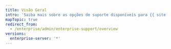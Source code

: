 ```yaml
---
title: Visão Geral
intro: 'Saiba mais sobre as opções de suporte disponíveis para {{ site.data.variables.product.prodname_ghe_server }}.'
mapTopic: true
redirect_from:
  - /enterprise/admin/enterprise-support/overview
versions:
  enterprise-server: '*'
---
```


